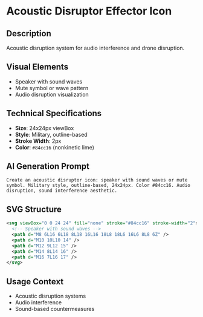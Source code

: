 # Acoustic Disruptor Effector Icon

## Description

Acoustic disruption system for audio interference and drone disruption.

## Visual Elements

- Speaker with sound waves
- Mute symbol or wave pattern
- Audio disruption visualization

## Technical Specifications

- **Size**: 24x24px viewBox
- **Style**: Military, outline-based
- **Stroke Width**: 2px
- **Color**: `#84cc16` (nonkinetic lime)

## AI Generation Prompt

```text
Create an acoustic disruptor icon: speaker with sound waves or mute symbol. Military style, outline-based, 24x24px. Color #84cc16. Audio disruption, sound interference aesthetic.
```

## SVG Structure

```svg
<svg viewBox="0 0 24 24" fill="none" stroke="#84cc16" stroke-width="2">
  <!-- Speaker with sound waves -->
  <path d="M8 6L16 6L18 8L18 16L16 18L8 18L6 16L6 8L8 6Z" />
  <path d="M10 10L10 14" />
  <path d="M12 9L12 15" />
  <path d="M14 8L14 16" />
  <path d="M16 7L16 17" />
</svg>
```

## Usage Context

- Acoustic disruption systems
- Audio interference
- Sound-based countermeasures
